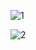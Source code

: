![1](https://user-images.githubusercontent.com/83184222/116007679-0380e100-a5df-11eb-9a68-af14f59fd98f.JPG)

![2](https://user-images.githubusercontent.com/83184222/116007683-05e33b00-a5df-11eb-8e1a-2e8c8c72812c.JPG)
